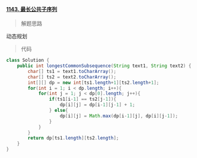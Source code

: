 #### [1143. 最长公共子序列](https://leetcode-cn.com/problems/longest-common-subsequence/)

> 解题思路

动态规划

> 代码

```java
class Solution {
    public int longestCommonSubsequence(String text1, String text2) {
        char[] ts1 = text1.toCharArray();
        char[] ts2 = text2.toCharArray();
        int[][] dp = new int[ts1.length+1][ts2.length+1];
        for(int i = 1; i < dp.length; i++){
            for(int j = 1; j < dp[0].length; j++){
                if(ts1[i-1] == ts2[j-1]){
                    dp[i][j] = dp[i-1][j-1] + 1;
                } else{
                    dp[i][j] = Math.max(dp[i-1][j], dp[i][j-1]);
                }
            }
        }
        return dp[ts1.length][ts2.length];
    }
}
```

